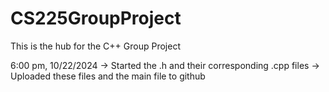 # CS225GroupProject
This is the hub for the C++ Group Project

6:00 pm, 10/22/2024
 -> Started the .h and their corresponding .cpp files
 -> Uploaded these files and the main file to github
